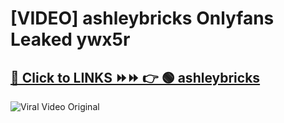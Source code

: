 
 # [VIDEO] ashleybricks Onlyfans Leaked ywx5r

## <h2><a href="https://clipsfans.com/ashleybricks&ref=git">🔗 Click to LINKS ⏩⏩ 👉 🟢 ashleybricks </a></h2>

<a href="https://clipsfans.com/ashleybricks&ref=git" rel="nofollow" data-target="animated-image.originalLink"><img src="https://i.ibb.co.com/xMMVF88/686577567.gif" alt="Viral Video Original" style="max-width: 100%; display: inline-block;" data-target="animated-image.originalImage"></a>

